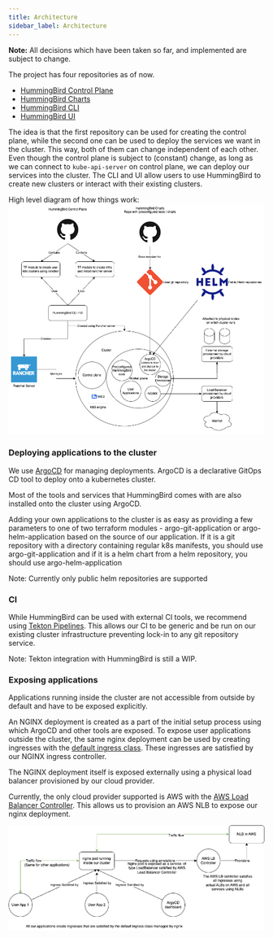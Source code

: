 ```yaml
---
title: Architecture
sidebar_label: Architecture
---
```


**Note:** All decisions which have been taken so far, and implemented are subject to change.

The project has four repositories as of now.

- [HummingBird Control Plane](https://github.com/sahajsoft/hummingbird-control-plane)
- [HummingBird Charts](https://github.com/sahajsoft/humming-bird-charts)
- [HummingBird CLI](https://github.com/sahajsoft/hummingbird-cli/)
- [HummingBird UI](https://github.com/sahajsoft/humming-react-ui)

The idea is that the first repository can be used for creating the control plane, while the second one can be used to deploy the services we want in the cluster. This way, both of them can change independent of each other. Even though the control plane is subject to (constant) change, as long as we can connect to `kube-api-server` on control plane, we can deploy our services into the cluster.
The CLI and UI allow users to use HummingBird to create new clusters or interact with their existing clusters.

High level diagram of how things work: ![diagram](../../static/img/architecture.png)

### Deploying applications to the cluster

We use [ArgoCD](https://argo-cd.readthedocs.io/en/stable/) for managing deployments.
ArgoCD is a declarative GitOps CD tool to deploy onto a kubernetes cluster.

Most of the tools and services that HummingBird comes with are also installed onto the cluster using ArgoCD.

Adding your own applications to the cluster is as easy as providing a few parameters to one of two terraform modules -
argo-git-application or argo-helm-application based on the source of our application.
If it is a git repository with a directory containing regular k8s manifests, you should use argo-git-application and
if it is a helm chart from a helm repository, you should use argo-helm-application

Note: Currently only public helm repositories are supported  

### CI

While HummingBird can be used with external CI tools, we recommend using [Tekton Pipelines](https://tekton.dev/docs/pipelines/pipelines/). 
This allows our CI to be generic and be run on our existing cluster infrastructure preventing lock-in to any git repository service. 

Note: Tekton integration with HummingBird is still a WIP.

### Exposing applications

Applications running inside the cluster are not accessible from outside by default and have to be exposed explicitly.

An NGINX deployment is created as a part of the initial setup process using which ArgoCD and other tools are exposed.
To expose user applications outside the cluster, the same nginx deployment can be used by creating ingresses with the [default ingress class](https://kubernetes.io/docs/concepts/services-networking/ingress/#default-ingress-class).
These ingresses are satisfied by our NGINX ingress controller.

The NGINX deployment itself is exposed externally using a physical load balancer provisioned by our cloud provider.

Currently, the only cloud provider supported is AWS with the [AWS Load Balancer Controller](https://kubernetes-sigs.github.io/aws-load-balancer-controller/v2.4/).
This allows us to provision an AWS NLB to expose our nginx deployment.

![traffic flow diagram](../../static/img/traffic-flow.png)